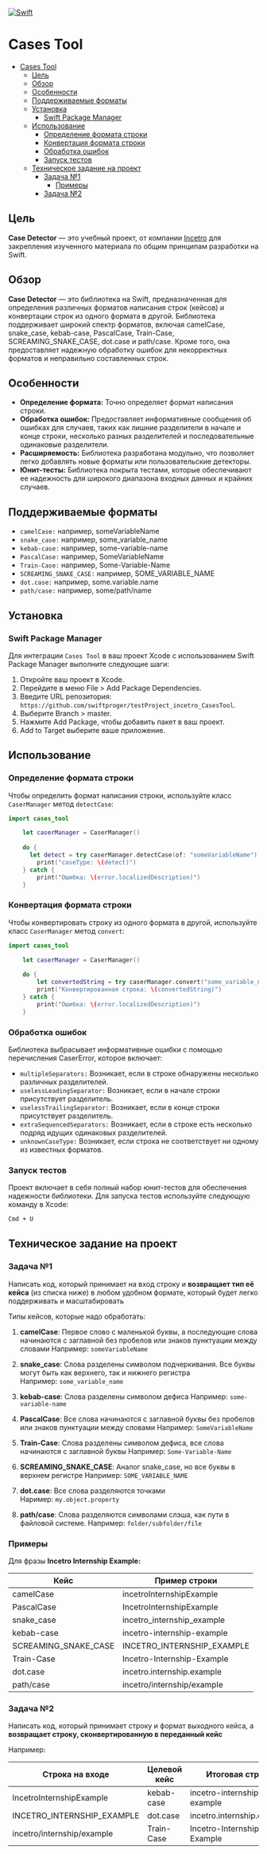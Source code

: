 [![Swift](https://github.com/swiftproger/testProject_incetro_CasesTool/actions/workflows/ci.yml/badge.svg)](https://github.com/swiftproger/testProject_incetro_CasesTool/actions/workflows/ci.yml)

# Cases Tool

- [Cases Tool](#cases-tool)
  - [Цель](#цель)
  - [Обзор](#обзор)
  - [Особенности](#особенности)
  - [Поддерживаемые форматы](#поддерживаемые-форматы)
  - [Установка](#установка)
    - [Swift Package Manager](#swift-package-manager)
  - [Использование](#использование)
    - [Определение формата строки](#определение-формата-строки)
    - [Конвертация формата строки](#конвертация-формата-строки)
    - [Обработка ошибок](#обработка-ошибок)
    - [Запуск тестов](#запуск-тестов)
  - [Техническое задание на проект](#техническое-задание-на-проект)
    - [Задача №1](#задача-№1)
      - [Примеры](#примеры)
    - [Задача №2](#задача-№2)

## Цель
**Case Detector** — это учебный проект, от компании [Incetro](https://incetro.ru/ru) для закрепления изученного материала по общим принципам разработки на Swift.

## Обзор
**Case Detector** — это библиотека на Swift, предназначенная для определения различных форматов написания строк (кейсов) и конвертации строк из одного формата в другой. Библиотека поддерживает широкий спектр форматов, включая camelCase, snake_case, kebab-case, PascalCase, Train-Case, SCREAMING_SNAKE_CASE, dot.case и path/case. Кроме того, она предоставляет надежную обработку ошибок для некорректных форматов и неправильно составленных строк.

## Особенности
- **Определение формата:** Точно определяет формат написания строки.
- **Обработка ошибок:** Предоставляет информативные сообщения об ошибках для случаев, таких как лишние разделители в начале и конце строки, несколько разных разделителей и последовательные одинаковые разделители.
- **Расширяемость:** Библиотека разработана модульно, что позволяет легко добавлять новые форматы или пользовательские детекторы.
- **Юнит-тесты:** Библиотека покрыта тестами, которые обеспечивают ее надежность для широкого диапазона входных данных и крайних случаев.

## Поддерживаемые форматы
- `camelCase:` например, someVariableName
- `snake_case:` например, some_variable_name
- `kebab-case:` например, some-variable-name
- `PascalCase:` например, SomeVariableName
- `Train-Case:` например, Some-Variable-Name
- `SCREAMING_SNAKE_CASE:` например, SOME_VARIABLE_NAME
- `dot.case:` например, some.variable.name
- `path/case:` например, some/path/name

## Установка
### Swift Package Manager
Для интеграции `Cases Tool` в ваш проект Xcode с использованием Swift Package Manager выполните следующие шаги:
1. Откройте ваш проект в Xcode.
2. Перейдите в меню File > Add Package Dependencies.
3. Введите URL репозитория: `https://github.com/swiftproger/testProject_incetro_CasesTool`.
4. Выберите Branch > master.
5. Нажмите Add Package, чтобы добавить пакет в ваш проект.
6. Add to Target выберите ваше приложение.

## Использование
### Определение формата строки
Чтобы определить формат написания строки, используйте класс `CaserManager` метод `detectCase`:

```swift
import cases_tool

    let caserManager = CaserManager()
        
    do {
      let detect = try caserManager.detectCase(of: "someVariableName")
        print("caseType: \(detect)")
    } catch {
        print("Ошибка: \(error.localizedDescription)")
    }
```

### Конвертация формата строки
Чтобы конвертировать строку из одного формата в другой, используйте класс `CaserManager` метод `convert`:

```swift
import cases_tool

    let caserManager = CaserManager()
    
    do {
        let convertedString = try caserManager.convert("some_variable_name", to: .camelCase)
        print("Конвертированная строка: \(convertedString)")
    } catch {
        print("Ошибка: \(error.localizedDescription)")
    }
```

### Обработка ошибок

Библиотека выбрасывает информативные ошибки с помощью перечисления CaserError, которое включает:
- `multipleSeparators:` Возникает, если в строке обнаружены несколько различных разделителей.
- `uselessLeadingSeparator:` Возникает, если в начале строки присутствует разделитель.
- `uselessTrailingSeparator:` Возникает, если в конце строки присутствует разделитель.
- `extraSequencedSeparators:` Возникает, если в строке есть несколько подряд идущих одинаковых разделителей.
- `unknownCaseType:` Возникает, если строка не соответствует ни одному из известных форматов.

### Запуск тестов
Проект включает в себя полный набор юнит-тестов для обеспечения надежности библиотеки. Для запуска тестов используйте следующую команду в Xcode:

```bash
Cmd + U
```

## Техническое задание на  проект

### Задача №1

Написать код, который принимает на вход строку и **возвращает тип её кейса** (из списка ниже) в любом удобном формате, который будет легко поддерживать и масштабировать

Типы кейсов, которые надо обработать:

1. **camelCase**: Первое слово с маленькой буквы, а последующие слова начинаются с заглавной без пробелов или знаков пунктуации между словами
    Например: `someVariableName`
    
2. **snake_case**: Слова разделены символом подчеркивания. Все буквы могут быть как верхнего, так и нижнего регистра
    Например: `some_variable_name`
    
3. **kebab-case**: Слова разделены символом дефиса
    Например: `some-variable-name`
    
4. **PascalCase**: Все слова начинаются с заглавной буквы без пробелов или знаков пунктуации между словами 
    Например: `SomeVariableName`
    
5. **Train-Case**: Слова разделены символом дефиса, все слова начинаются с заглавной буквы
    Например: `Some-Variable-Name`

6. **SCREAMING_SNAKE_CASE**: Аналог snake_case, но все буквы в верхнем регистре
    Например: `SOME_VARIABLE_NAME`

7. **dot.case**: Все слова разделяются точками
    Наример: `my.object.property`
    
8. **path/case**: Слова разделяются символами слэша, как пути в файловой системе.
    Например: `folder/subfolder/file`
    

### Примеры

Для фразы **Incetro Internship Example:**

| Кейс | Пример строки |
| --- | --- |
| camelCase | incetroInternshipExample |
| PascalCase | IncetroInternshipExample |
| snake_case | incetro_internship_example |
| kebab-case | incetro-internship-example |
| SCREAMING_SNAKE_CASE | INCETRO_INTERNSHIP_EXAMPLE |
| Train-Case | Incetro-Internship-Example |
| dot.case | incetro.internship.example |
| path/case | incetro/internship/example |


### Задача №2

Написать код, который принимает строку и формат выходного кейса, а **возвращает строку, сконвертированную в переданный кейс**

Например:

| Строка на входе | Целевой кейс | Итоговая строка |
| --- | --- | --- |
| IncetroInternshipExample | kebab-case | incetro-internship-example |
| INCETRO_INTERNSHIP_EXAMPLE | dot.case | incetro.internship.example |
| incetro/internship/example | Train-Case | Incetro-Internship-Example |
